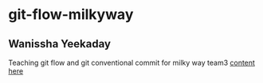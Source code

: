 # git-flow-milkyway
## Wanissha Yeekaday
Teaching git flow and git conventional commit for milky way team3 [content here](https://github.com/boytur/git-flow-milkyway/wiki)
